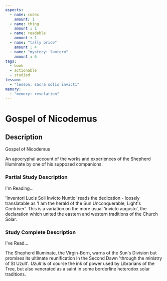 ```yaml
---
aspects: 
  - name: codex
    amount: 1
  - name: thing
    amount : 1
  - name: readable
    amount : 1
  - name: "tally price"
    amount : 4
  - name: "mystery: lantern"
    amount : 6
tags:
  - book
  - actionable
  - studied
lesson:
  - "lesson: sacra solis invicti"
memory:
  - "memory: revelation"
---
```


# Gospel of Nicodemus

## Description
Gospel of Nicodemus

An apocryphal account of the works and experiences of the Shepherd Illuminate by one of his supposed companions.
### Partial Study Description
I'm Reading...

'Inventori Lucis Soli Invicto Nuntio' reads the dedication - loosely translatable as 'I am the herald of the Sun Unconquerable, Light's Contriver'. This is a variation on the more usual 'invicto augusto', the declaration which united the eastern and western traditions of the Church Solar.
### Study Complete Description
I've Read...

The Shepherd Illuminate, the Virgin-Born, warns of the Sun's Division but promises its ultimate reunification in the Second Dawn 'through the ministry of St Uzult'. <i>Uzult</i> is of course the ink of power used by Librarians of the Tree, but also venerated as a saint in some borderline heterodox solar traditions.